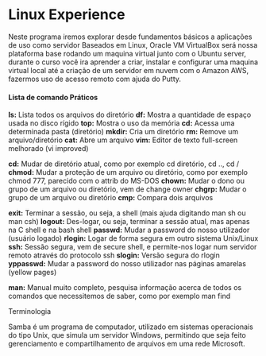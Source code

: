 # Linux Experience

Neste programa iremos explorar desde fundamentos básicos a aplicações de uso como servidor Baseados em Linux, Oracle VM VirtualBox será nossa plataforma base rodando um maquina virtual junto com o Ubuntu server, durante o curso você ira aprender a criar, instalar e configurar uma maquina virtual local até a criação de um servidor em nuvem com o Amazon AWS, fazermos uso de acesso remoto com ajuda do Putty.





#### Lista de comando Práticos



**ls:** Lista todos os arquivos do diretório
**df:** Mostra a quantidade de espaço usada no disco rígido
**top:** Mostra o uso da memória
**cd:** Acessa uma determinada pasta (diretório)
**mkdir:** Cria um diretório
**rm:** Remove um arquivo/diretório
**cat:** Abre um arquivo
**vim:** Editor de texto full-screen melhorado (vi improved)

**cd:** Mudar de diretório atual, como por exemplo cd diretório, cd .., cd /
**chmod:** Mudar a proteção de um arquivo ou diretório, como por exemplo chmod 777, parecido com o attrib do MS-DOS
**chown:** Mudar o dono ou grupo de um arquivo ou diretório, vem de change owner
**chgrp:** Mudar o grupo de um arquivo ou diretório
**cmp:** Compara dois arquivos



**exit:** Terminar a sessão, ou seja, a shell (mais ajuda digitando man sh ou man csh)
**logout:** Des-logar, ou seja, terminar a sessão atual, mas apenas na C shell e na bash shell
**passwd:** Mudar a password do nosso utilizador (usuário logado)
**rlogin:** Logar de forma segura em outro sistema Unix/Linux
**ssh:** Sessão segura, vem de secure shell, e permite-nos logar num servidor remoto através do protocolo ssh
**slogin:** Versão segura do rlogin
**yppasswd:** Mudar a password do nosso utilizador nas páginas amarelas (yellow pages)

**man:** Manual muito completo, pesquisa informação acerca de todos os comandos que necessitemos de saber, como por exemplo man find





Terminologia 

Samba é um programa de computador, utilizado em sistemas operacionais do tipo Unix, que simula um servidor Windows, permitindo que seja feito gerenciamento e compartilhamento de arquivos em uma rede Microsoft. 



